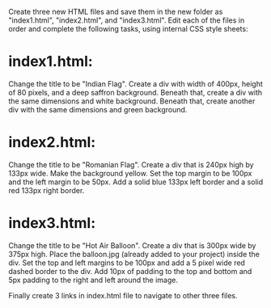 
Create three new HTML files and save them in the new folder as "index1.html", "index2.html", and "index3.html".
Edit each of the files in order and complete the following tasks, using internal CSS style sheets:

# index1.html:

Change the title to be "Indian Flag".
Create a div with width of 400px, height of 80 pixels, and a deep saffron background.
Beneath that, create a div with the same dimensions and white background.
Beneath that, create another div with the same dimensions and green background.

# index2.html:

Change the title to be "Romanian Flag".
Create a div that is 240px high by 133px wide. Make the background yellow.
Set the top margin to be 100px and the left margin to be 50px.
Add a solid blue 133px left border and a solid red 133px right border.

# index3.html:

Change the title to be "Hot Air Balloon".
Create a div that is 300px wide by 375px high.
Place the balloon.jpg (already added to your project) inside the div.
Set the top and left margins to be 100px and add a 5 pixel wide red dashed border to the div.
Add 10px of padding to the top and bottom and 5px padding to the right and left around the image.


Finally create 3 links in index.html file to navigate to other three files.